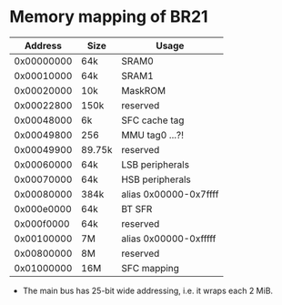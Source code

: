 # Memory mapping of BR21

|  Address   | Size   | Usage                 |
|------------|--------|-----------------------|
| 0x00000000 | 64k    | SRAM0                 |
| 0x00010000 | 64k    | SRAM1                 |
| 0x00020000 | 10k    | MaskROM               |
| 0x00022800 | 150k   | reserved              |
| 0x00048000 | 6k     | SFC cache tag         |
| 0x00049800 | 256    | MMU tag0 ...?!        |
| 0x00049900 | 89.75k | reserved              |
| 0x00060000 | 64k    | LSB peripherals       |
| 0x00070000 | 64k    | HSB peripherals       |
| 0x00080000 | 384k   | alias 0x00000-0x7ffff |
| 0x000e0000 | 64k    | BT SFR                |
| 0x000f0000 | 64k    | reserved              |
| 0x00100000 | 7M     | alias 0x00000-0xfffff |
| 0x00800000 | 8M     | reserved              |
| 0x01000000 | 16M    | SFC mapping           |

- The main bus has 25-bit wide addressing, i.e. it wraps each 2 MiB.
